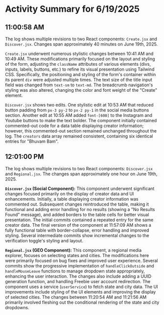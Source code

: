 # Activity Summary for 6/19/2025

## 11:00:58 AM
The log shows multiple revisions to two React components: `Create.jsx` and `Discover.jsx`.  Changes span approximately 40 minutes on June 19th, 2025.

`Create.jsx` underwent numerous stylistic changes between 10:41 AM and 10:49 AM.  These modifications primarily focused on the layout and styling of the form, adjusting the `className` attributes of various elements (divs, inputs, labels, buttons, etc.) to refine its visual presentation using Tailwind CSS.  Specifically, the positioning and styling of the form's container within its parent `div` were adjusted multiple times. The text size of the title input field was changed from `text-sm` to `text-md`.  The breadcrumb navigation's styling was also altered, changing the color and font weight of the "Create" element.

`Discover.jsx` shows two edits. One stylistic edit at 10:53 AM that reduced button padding from `px-3 py-2` to `px-2 py-1` in the social media buttons section. Another edit at 10:55 AM added `font-[600]` to the Instagram and Youtube buttons to make the text bolder.  The component initially contained commented-out code for a data table displaying creator information; however, this commented-out section remained unchanged throughout the log.  The `creators` data array remained consistent, containing six identical entries for "Bhuvam Bam".


## 12:01:00 PM
The log shows multiple revisions to two React components: `Discover.jsx` and `Regional.jsx`.  The changes span approximately one hour on June 19th, 2025.

**`Discover.jsx` (Social Component):** This component underwent significant changes focused primarily on the display of creator data and UI enhancements. Initially, a table displaying creator information was commented out.  Subsequent changes reintroduced the table, making it functional and adding error handling for no results (showing a "No Results Found" message), and added borders to the table cells for better visual presentation.  The initial commits contained a repeated entry for the same creator data.  The final version of the component at 11:57:09 AM shows a fully functional table with border-collapse, error handling and improved styling.  Several intermediate commits show incremental changes to the verification toggle's styling and layout.

**`Regional.jsx` (GEO Component):** This component, a regional media explorer, focuses on selecting states and cities.  The modifications here were primarily focused on bug fixes and improved user experience. Several commits show the progressive implementation of  `handleClickOutside` and `handleMouseLeave` functions to manage dropdown state appropriately, enhancing the user interaction.  The changes also include adding a UUID generation function,  and handling Freebie user account redirection.  The component uses a service (`userService`) to fetch state and city data.  The UI improvements include styling of the UI elements and improving the display of selected cities. The changes between 11:20:54 AM and 11:21:56 AM primarily involved fleshing out the conditional rendering of the state and city dropdowns.
